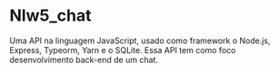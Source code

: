 # Nlw5_chat
Uma API na linguagem JavaScript, usado como framework o Node.js, Express, Typeorm, Yarn e o SQLite. Essa API tem como foco desenvolvimento back-end de um chat.

